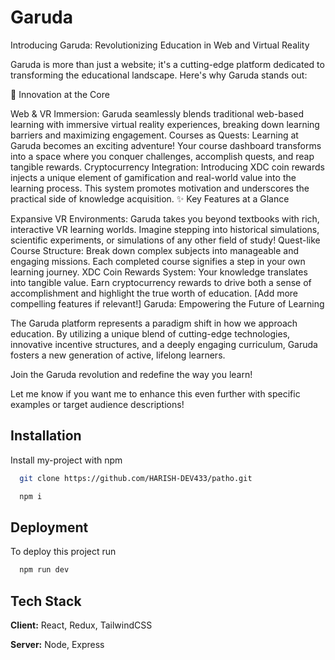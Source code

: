 # Garuda

Introducing Garuda: Revolutionizing Education in Web and Virtual Reality

Garuda is more than just a website; it's a cutting-edge platform dedicated to transforming the educational landscape. Here's why Garuda stands out:

🚀 Innovation at the Core

Web & VR Immersion: Garuda seamlessly blends traditional web-based learning with immersive virtual reality experiences, breaking down learning barriers and maximizing engagement.
Courses as Quests: Learning at Garuda becomes an exciting adventure! Your course dashboard transforms into a space where you conquer challenges, accomplish quests, and reap tangible rewards.
Cryptocurrency Integration: Introducing XDC coin rewards injects a unique element of gamification and real-world value into the learning process. This system promotes motivation and underscores the practical side of knowledge acquisition.
✨ Key Features at a Glance

Expansive VR Environments: Garuda takes you beyond textbooks with rich, interactive VR learning worlds. Imagine stepping into historical simulations, scientific experiments, or simulations of any other field of study!
Quest-like Course Structure: Break down complex subjects into manageable and engaging missions. Each completed course signifies a step in your own learning journey.
XDC Coin Rewards System: Your knowledge translates into tangible value. Earn cryptocurrency rewards to drive both a sense of accomplishment and highlight the true worth of education.
[Add more compelling features if relevant!]
Garuda: Empowering the Future of Learning

The Garuda platform represents a paradigm shift in how we approach education. By utilizing a unique blend of cutting-edge technologies, innovative incentive structures, and a deeply engaging curriculum, Garuda fosters a new generation of active, lifelong learners.

Join the Garuda revolution and redefine the way you learn!

Let me know if you want me to enhance this even further with specific examples or target audience descriptions!

## Installation

Install my-project with npm

```bash
  git clone https://github.com/HARISH-DEV433/patho.git

  npm i
```

## Deployment

To deploy this project run

```bash
  npm run dev
```

## Tech Stack

**Client:** React, Redux, TailwindCSS

**Server:** Node, Express
